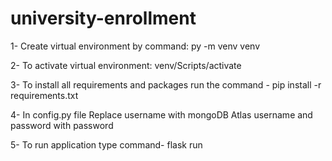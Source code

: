 # university-enrollment

1- Create virtual environment by command:
   py -m venv venv

2- To activate virtual environment:
   venv/Scripts/activate
   
3- To install all requirements and packages run  the command -
   pip install -r requirements.txt   
 

4- In config.py file 
   Replace username with mongoDB Atlas username and password with password

5- To run application type command-
    flask run
    

